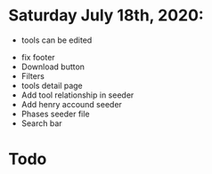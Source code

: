 # Saturday July 18th, 2020:
- tools can be edited
* fix footer
* Download button
* Filters
* tools detail page
* Add tool relationship in seeder
* Add henry accound seeder
* Phases seeder file
* Search bar

# Todo
